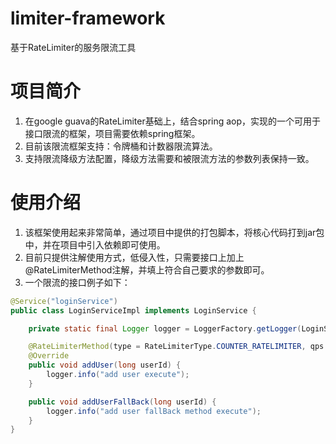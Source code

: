 # limiter-framework
基于RateLimiter的服务限流工具

# 项目简介
1. 在google guava的RateLimiter基础上，结合spring aop，实现的一个可用于接口限流的框架，项目需要依赖spring框架。<br>
2. 目前该限流框架支持：令牌桶和计数器限流算法。<br>
3. 支持限流降级方法配置，降级方法需要和被限流方法的参数列表保持一致。

# 使用介绍
1. 该框架使用起来非常简单，通过项目中提供的打包脚本，将核心代码打到jar包中，并在项目中引入依赖即可使用。<br>
2. 目前只提供注解使用方式，低侵入性，只需要接口上加上@RateLimiterMethod注解，并填上符合自己要求的参数即可。<br>
3. 一个限流的接口例子如下：<br>
```Java
@Service("loginService")
public class LoginServiceImpl implements LoginService {

    private static final Logger logger = LoggerFactory.getLogger(LoginServiceImpl.class);

    @RateLimiterMethod(type = RateLimiterType.COUNTER_RATELIMITER, qps = 10, fallBackMethod = "addUserFallBack")
    @Override
    public void addUser(long userId) {
        logger.info("add user execute");
    }

    public void addUserFallBack(long userId) {
        logger.info("add user fallBack method execute");
    }
}
